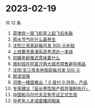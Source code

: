 # 2023-02-19

共 12 条

<!-- BEGIN -->
<!-- 最后更新时间 Sun Feb 19 2023 13:07:18 GMT+0800 (China Standard Time) -->

1. [菲律宾一架飞机早上起飞后失联](https://www.zhihu.com/search?q=%E8%8F%B2%E5%BE%8B%E5%AE%BE%E4%B8%80%E6%9E%B6%E9%A3%9E%E6%9C%BA%E6%97%A9%E4%B8%8A%E8%B5%B7%E9%A3%9E%E5%90%8E%E5%A4%B1%E8%81%94)
1. [雨水节气吃什么最养生](https://www.zhihu.com/search?q=%E9%9B%A8%E6%B0%B4%E8%8A%82%E6%B0%94%E5%90%83%E4%BB%80%E4%B9%88%E6%9C%80%E5%85%BB%E7%94%9F)
1. [沈阳三孩家庭每月发 500 元补贴](https://www.zhihu.com/search?q=%E6%B2%88%E9%98%B3%E4%B8%89%E5%AD%A9%E5%AE%B6%E5%BA%AD%E6%AF%8F%E6%9C%88%E5%8F%91%20500%20%E5%85%83%E8%A1%A5%E8%B4%B4)
1. [上戏要求表演系高考须达一本线](https://www.zhihu.com/search?q=%E4%B8%8A%E6%88%8F%E8%A6%81%E6%B1%82%E8%A1%A8%E6%BC%94%E7%B3%BB%E9%AB%98%E8%80%83%E9%A1%BB%E8%BE%BE%E4%B8%80%E6%9C%AC%E7%BA%BF)
1. [初婚年龄推迟意味着什么](https://www.zhihu.com/search?q=%E5%88%9D%E5%A9%9A%E5%B9%B4%E9%BE%84%E6%8E%A8%E8%BF%9F%E6%84%8F%E5%91%B3%E7%9D%80%E4%BB%80%E4%B9%88)
1. [塔利班在阿富汗两大城市禁售避孕用品](https://www.zhihu.com/search?q=%E5%A1%94%E5%88%A9%E7%8F%AD%E5%9C%A8%E9%98%BF%E5%AF%8C%E6%B1%97%E4%B8%A4%E5%A4%A7%E5%9F%8E%E5%B8%82%E7%A6%81%E5%94%AE%E9%81%BF%E5%AD%95%E7%94%A8%E5%93%81)
1. [沈阳:生三孩本地家庭每月发 500 元](https://www.zhihu.com/search?q=%E6%B2%88%E9%98%B3%3A%E7%94%9F%E4%B8%89%E5%AD%A9%E6%9C%AC%E5%9C%B0%E5%AE%B6%E5%BA%AD%E6%AF%8F%E6%9C%88%E5%8F%91%20500%20%E5%85%83)
1. [默读空降](https://www.zhihu.com/search?q=%E9%BB%98%E8%AF%BB%E7%A9%BA%E9%99%8D)
1. [河南一楼盘推出「 0 首付 0 月供」产品](https://www.zhihu.com/search?q=%E6%B2%B3%E5%8D%97%E4%B8%80%E6%A5%BC%E7%9B%98%E6%8E%A8%E5%87%BA%E3%80%8C%200%20%E9%A6%96%E4%BB%98%200%20%E6%9C%88%E4%BE%9B%E3%80%8D%E4%BA%A7%E5%93%81)
1. [专家建议「延长男性陪产假并强制执行」](https://www.zhihu.com/search?q=%E4%B8%93%E5%AE%B6%E5%BB%BA%E8%AE%AE%E3%80%8C%E5%BB%B6%E9%95%BF%E7%94%B7%E6%80%A7%E9%99%AA%E4%BA%A7%E5%81%87%E5%B9%B6%E5%BC%BA%E5%88%B6%E6%89%A7%E8%A1%8C%E3%80%8D)
1. [中国和马尔代夫互免签证正式生效](https://www.zhihu.com/search?q=%E4%B8%AD%E5%9B%BD%E5%92%8C%E9%A9%AC%E5%B0%94%E4%BB%A3%E5%A4%AB%E4%BA%92%E5%85%8D%E7%AD%BE%E8%AF%81%E6%AD%A3%E5%BC%8F%E7%94%9F%E6%95%88)
1. [中老年人走进直播间相亲](https://www.zhihu.com/search?q=%E4%B8%AD%E8%80%81%E5%B9%B4%E4%BA%BA%E8%B5%B0%E8%BF%9B%E7%9B%B4%E6%92%AD%E9%97%B4%E7%9B%B8%E4%BA%B2)

<!-- END -->
